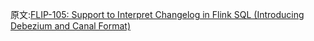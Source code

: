 



原文:[FLIP-105: Support to Interpret Changelog in Flink SQL (Introducing Debezium and Canal Format)](https://cwiki.apache.org/confluence/pages/viewpage.action?pageId=147427289)

